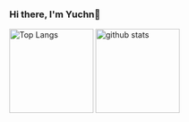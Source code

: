 ### Hi there, I'm Yuchn👋

<p align="left"> 
  <img alt="Top Langs" height="150px" src="https://github-readme-stats.vercel.app/api/top-langs/?username=ChanYu1224&layout=compact&show_icons=true&theme=onedark" />
  <img alt="github stats" height="150px" src="https://github-readme-stats.vercel.app/api?username=ChanYu1224&theme=onedark&show_icons=ture" />
</p>
